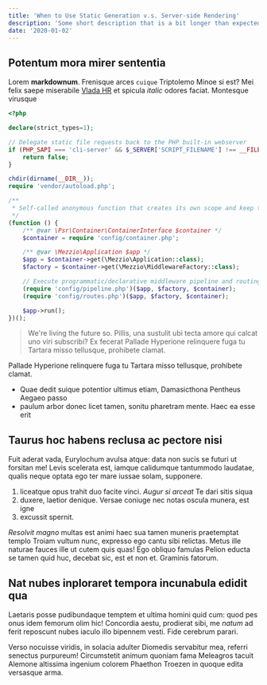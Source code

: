 ```yaml
---
title: 'When to Use Static Generation v.s. Server-side Rendering'
description: 'Some short description that is a bit longer than expected in some case because you know, reasons.'
date: '2020-01-02'
---
```


## Potentum mora mirer sententia

Lorem **markdownum**. Frenisque arces `cuique` Triptolemo Minoe si est? Mei felix
saepe miserabile [Vlada HR](https://vlada.hr) et spicula *italic* odores faciat. Montesque virusque

```php
<?php

declare(strict_types=1);

// Delegate static file requests back to the PHP built-in webserver
if (PHP_SAPI === 'cli-server' && $_SERVER['SCRIPT_FILENAME'] !== __FILE__) {
    return false;
}

chdir(dirname(__DIR__));
require 'vendor/autoload.php';

/**
 * Self-called anonymous function that creates its own scope and keep the global namespace clean.
 */
(function () {
    /** @var \Psr\Container\ContainerInterface $container */
    $container = require 'config/container.php';

    /** @var \Mezzio\Application $app */
    $app = $container->get(\Mezzio\Application::class);
    $factory = $container->get(\Mezzio\MiddlewareFactory::class);

    // Execute programmatic/declarative middleware pipeline and routing configuration statements
    (require 'config/pipeline.php')($app, $factory, $container);
    (require 'config/routes.php')($app, $factory, $container);

    $app->run();
})();
```

> We're living the future so. Pillis, una sustulit ubi tecta amore qui calcat uno viri subscribi? Ex fecerat
> Pallade Hyperione relinquere fuga tu Tartara misso tellusque, prohibete clamat.

Pallade Hyperione relinquere fuga tu Tartara misso tellusque, prohibete clamat.

* Quae dedit suique potentior ultimus etiam, Damasicthona Pentheus Aegaeo passo
* paulum arbor donec licet tamen, sonitu pharetram mente. Haec ea esse erit

## Taurus hoc habens reclusa ac pectore nisi

Fuit aderat vada, Eurylochum avulsa atque: data non sucis se futuri ut forsitan
me! Levis scelerata est, iamque calidumque tantummodo laudatae, qualis neque
optata ego ter mare iussae solam, supponere.

1. liceatque opus trahit duo facite vinci. *Augur si arceat* Te dari sitis siqua
2. duxere, laetior denique. Versae coniuge nec notas oscula munera, est igne
3. excussit spernit.

*Resolvit magno* multas est animi haec sua tamen muneris praetemptat templo
Troiam vultum nunc, expresso ego cantu sibi relictas. Metus ille naturae fauces
ille ut cutem quis quas! Ego obliquo famulas Pelion educta se tamen quid huc,
decebat sic, est et non et. Graminis fatorum.

## Nat nubes inploraret tempora incunabula edidit qua

Laetaris posse pudibundaque temptem et ultima homini quid cum: quod pes onus
idem femorum olim hic! Concordia aestu, prodierat sibi, me *natum* ad ferit
reposcunt nubes iaculo illo bipennem vesti. Fide cerebrum parari.

Verso nocuisse viridis, in solacia adulter Diomedis servabitur mea, referri
senectus purpureum! Circumstetit animum quoniam fama Meleagros tacuit Alemone
altissima ingenium colorem Phaethon Troezen in quoque edita versasque arma.
